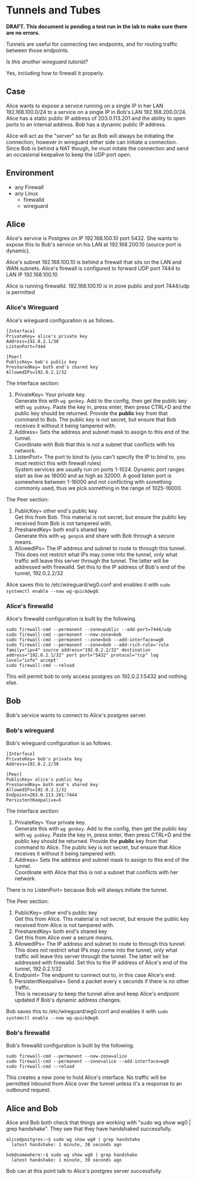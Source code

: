 # Tunnels and Tubes

**DRAFT. This document is pending a test run in the lab to make sure there are no errors.**

Tunnels are useful for connecting two endpoints, and for routing traffic between those endpoints.

*Is this another wireguard tutorial?*

Yes, including how to firewall it properly.

## Case

Alice wants to expose a service running on a single IP in her LAN 192.168.100.0/24 to a service on a single IP in Bob's LAN 192.168.200.0/24. Alice has a static public IP address of 203.0.113.201 and the ability to open ports to an internal address. Bob has a dynamic public IP address.

Alice will act as the "server" so far as Bob will always be initiating the connection, however in wireguard either side can initiate a connection. Since Bob is behind a NAT though, he must initate the connection and send an occasional keepalive to keep the UDP port open.

## Environment

* any Firewall
* any Linux
    * firewalld
    * wireguard

## Alice

Alice's service is Postgres on IP 192.168.100.10 port 5432. She wants to expose this to Bob's service on his LAN at 192.168.200.10 (source port is dynamic).

Alice's subnet 192.168.100.10 is behind a firewall that sits on the LAN and WAN subnets. Alice's firewall is configured to forward UDP port 7444 to LAN IP 192.168.100.10

Alice is running firewalld. 192.168.100.10 is in zone public and port 7444/udp is permitted

### Alice's Wireguard

Alice's wireguard configuration is as follows.

    [Interface]
    PrivateKey= alice's private key
    Address=192.0.2.1/30
    ListenPort=7444
    
    [Peer]
    PublicKey= bob's public key
    PresharedKey= both end's shared key
    AllowedIPs=192.0.2.2/32

The Interface section:

1. PrivateKey= Your private key.  
Generate this with `wg genkey`. Add to the config, then get the public key with `wg pubkey`. Paste the key in, press enter, then press CTRL+D and the public key should be returned. Provide the **public** key from that command to Bob. The public key is not secret, but ensure that Bob receives it without it being tampered with.
2. Address= Sets the address and subnet mask to assign to this end of the tunnel.  
Coordinate with Bob that this is not a subnet that conflicts with his network.
3. ListenPort= The port to bind to (you can't specify the IP to bind to, you must restrict this with firewall rules)  
System services are usually run on ports 1-1024. Dynamic port ranges start as low as 16000 and as high as 32000. A good listen port is somewhere between 1-16000 and not conflicting with something commonly used, thus we pick something in the range of 1025-16000.

The Peer section:

1. PublicKey= other end's public key  
Get this from Bob. This material is not secret, but ensure the public key received from Bob is not tampered with.
2. PresharedKey= both end's shared key  
Generate this with `wg genpsk` and share with Bob through a secure means.
3. AllowedIPs= The IP address and subnet to route to through this tunnel.  
This does not restrict what IPs may come into the tunnel, only what traffic will leave this server through the tunnel. The latter will be addressed with firewalld. Set this to the IP address of Bob's end of the tunnel, 192.0.2.2/32

Alice saves this to /etc/wireguard/wg0.conf and enables it with `sudo systemctl enable --now wg-quick@wg0`.

### Alice's firewalld

Alice's firewalld configuration is built by the following.

    sudo firewall-cmd --permanent --zone=public --add-port=7444/udp
    sudo firewall-cmd --permanent --new-zone=bob
    sudo firewall-cmd --permanent --zone=bob --add-interface=wg0
    sudo firewall-cmd --permanent --zone=bob --add-rich-rule='rule family="ipv4" source address="192.0.2.2/32" destination address="192.0.2.1/32" port port="5432" protocol="tcp" log level="info" accept'
    sudo firewall-cmd --reload

This will permit bob to only access postgres on 192.0.2.1:5432 and nothing else.

## Bob

Bob's service wants to connect to Alice's postgres server.

### Bob's wireguard

Bob's wireguard configuration is as follows.

    [Interface]
    PrivateKey= bob's private key
    Address=192.0.2.2/30
    
    [Peer]
    PublicKey= alice's public key
    PresharedKey= both end's shared key
    AllowedIPs=192.0.2.1/32
    Endpoint=203.0.113.201:7444
    PersistentKeepalive=5

The Interface section:

1. PrivateKey= Your private key.  
Generate this with `wg genkey`. Add to the config, then get the public key with `wg pubkey`. Paste the key in, press enter, then press CTRL+D and the public key should be returned. Provide the **public** key from that command to Alice. The public key is not secret, but ensure that Alice receives it without it being tampered with.
2. Address= Sets the address and subnet mask to assign to this end of the tunnel.  
Coordinate with Alice that this is not a subnet that conflicts with her network.

There is no ListenPort= because Bob will always initiate the tunnel.

The Peer section:

1. PublicKey= other end's public key  
Get this from Alice. This material is not secret, but ensure the public key received from Alice is not tampered with.
2. PresharedKey= both end's shared key  
Get this from Alice over a secure means.
3. AllowedIPs= The IP address and subnet to route to through this tunnel.  
This does not restrict what IPs may come into the tunnel, only what traffic will leave this server through the tunnel. The latter will be addressed with firewalld. Set this to the IP address of Alice's end of the tunnel, 192.0.2.1/32
4. Endpoint= The endpoint to connect out to, in this case Alice's end.
5. PersistentKeepalive= Send a packet every x seconds if there is no other traffic.  
This is necessary to keep the tunnel alive and keep Alice's endpoint updated if Bob's dynamic address changes.

Bob saves this to /etc/wireguard/wg0.conf and enables it with `sudo systemctl enable --now wg-quick@wg0`.

### Bob's firewalld

Bob's firewalld configuration is built by the following.

    sudo firewall-cmd --permanent --new-zone=alice
    sudo firewall-cmd --permanent --zone=alice --add-interface=wg0
    sudo firewall-cmd --reload

This creates a new zone to hold Alice's interface. No traffic will be permitted inbound from Alice over the tunnel unless it's a response to an outbound request.

## Alice and Bob

Alice and Bob both check that things are working with "sudo wg show wg0 | grep handshake". They see that they have handshaked successfully.

    alice@postgres:~$ sudo wg show wg0 | grep handshake
      latest handshake: 1 minute, 38 seconds ago
    
    bob@somewhere:~$ sudo wg show wg0 | grep handshake
      latest handshake: 1 minute, 39 seconds ago

Bob can at this point talk to Alice's postgres server successfully.
